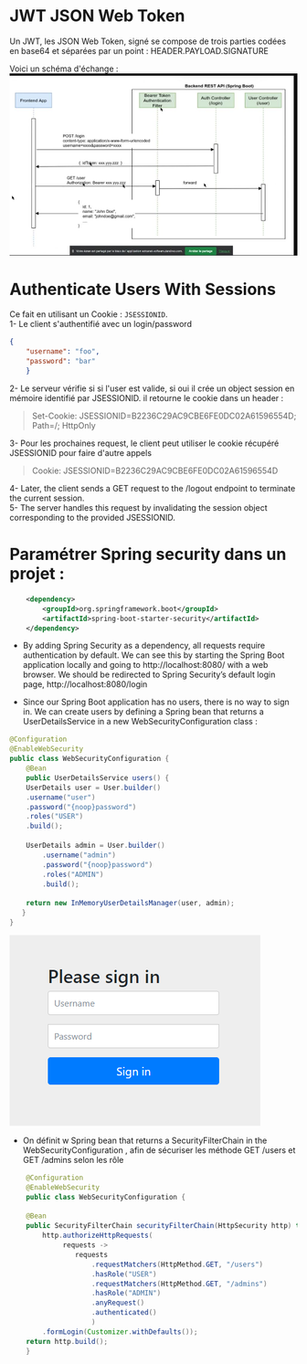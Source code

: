 # JWT JSON Web Token
Un JWT, les JSON Web Token, signé se compose de trois parties codées en base64 et séparées par un point : 
HEADER.PAYLOAD.SIGNATURE

Voici un schéma d'échange : 
![Jwt Token](jwt-token.jpg)   


# Authenticate Users With Sessions
Ce fait en utilisant un Cookie : `JSESSIONID`.  
1- Le client s'authentifié avec un login/password         
```json
{
    "username": "foo",
    "password": "bar"
    }
```
2- Le serveur vérifie si si l'user est valide, si oui il crée un object session en mémoire identifié par JSESSIONID. il 
retourne le cookie dans un header : 
  >Set-Cookie: JSESSIONID=B2236C29AC9CBE6FE0DC02A61596554D; Path=/; HttpOnly

3- Pour les prochaines request, le client peut utiliser le cookie récupéré JSESSIONID pour faire d'autre appels
>Cookie: JSESSIONID=B2236C29AC9CBE6FE0DC02A61596554D

4- Later, the client sends a GET request to the /logout endpoint to terminate the current session.  
5- The server handles this request by invalidating the session object corresponding to the provided JSESSIONID.


# Paramétrer Spring security dans un projet : 
    
  ```xml
      <dependency>
          <groupId>org.springframework.boot</groupId>
          <artifactId>spring-boot-starter-security</artifactId>
      </dependency>
  ```

- By adding Spring Security as a dependency, all requests require authentication by default. We can see this by starting
the Spring Boot application locally and going to http://localhost:8080/ with a web browser. We should be redirected to 
Spring Security’s default login page, http://localhost:8080/login  

- Since our Spring Boot application has no users, there is no way to sign in. We can create users by defining a Spring 
bean that returns a UserDetailsService in a new WebSecurityConfiguration class : 

```java
@Configuration
@EnableWebSecurity
public class WebSecurityConfiguration { 
    @Bean
    public UserDetailsService users() {
    UserDetails user = User.builder()
    .username("user")
    .password("{noop}password")
    .roles("USER")
    .build();

    UserDetails admin = User.builder()
        .username("admin")
        .password("{noop}password")
        .roles("ADMIN")
        .build();
        
    return new InMemoryUserDetailsManager(user, admin);
   }
}
```

![spring-security-login.png](spring-security-login.png)


- On définit w Spring bean that returns a SecurityFilterChain in the WebSecurityConfiguration , afin de sécuriser les
méthode GET /users et GET /admins selon les rôle 

```java
    @Configuration
    @EnableWebSecurity
    public class WebSecurityConfiguration {
    
    @Bean
    public SecurityFilterChain securityFilterChain(HttpSecurity http) throws Exception {
        http.authorizeHttpRequests(
             requests ->
                requests
                    .requestMatchers(HttpMethod.GET, "/users")
                    .hasRole("USER")
                    .requestMatchers(HttpMethod.GET, "/admins")
                    .hasRole("ADMIN")
                    .anyRequest()
                    .authenticated()
                    )
        .formLogin(Customizer.withDefaults());
    return http.build();
    }
```















